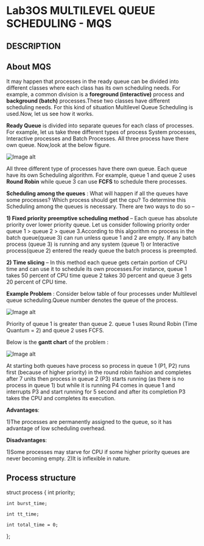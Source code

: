 # Lab3OS MULTILEVEL QUEUE SCHEDULING - MQS
## DESCRIPTION
## About MQS
It may happen that processes in the ready queue can be divided into different classes where each class has its own scheduling needs. For example, a common division is a **foreground (interactive)** process and **background (batch)** processes.These two classes have different scheduling needs. For this kind of situation Multilevel Queue Scheduling is used.Now, let us see how it works. 

**Ready Queue** is divided into separate queues for each class of processes. For example, let us take three different types of process System processes, Interactive processes and Batch Processes. All three process have there own queue. Now,look at the below figure.

![Image alt](https://github.com/VovaMaybeNextTime/Lab3OS/blob/main/res/1.jpg)

All three different type of processes have there own queue. Each queue have its own Scheduling algorithm. For example, queue 1 and queue 2 uses **Round Robin** while queue 3 can use **FCFS** to schedule there processes.



**Scheduling among the queues** : What will happen if all the queues have some processes? Which process should get the cpu? To determine this Scheduling among the queues is necessary. There are two ways to do so – 

 

**1) Fixed priority preemptive scheduling method** – Each queue has absolute priority over lower priority queue. Let us consider following priority order queue 1 > queue 2 > queue 3.According to this algorithm no process in the batch queue(queue 3) can run unless queue 1 and 2 are empty. If any batch process (queue 3) is running and any system (queue 1) or Interactive process(queue 2) entered the ready queue the batch process is preempted.

**2) Time slicing** – In this method each queue gets certain portion of CPU time and can use it to schedule its own processes.For instance, queue 1 takes 50 percent of CPU time queue 2 takes 30 percent and queue 3 gets 20 percent of CPU time.

**Example Problem** : 
Consider below table of four processes under Multilevel queue scheduling.Queue number denotes the queue of the process.

![Image alt](https://github.com/VovaMaybeNextTime/Lab3OS/blob/main/res/2.jpg)

Priority of queue 1 is greater than queue 2. queue 1 uses Round Robin (Time Quantum = 2) and queue 2 uses FCFS. 

Below is the **gantt chart** of the problem :


![Image alt](https://github.com/VovaMaybeNextTime/Lab3OS/blob/main/res/3.jpg)

At starting both queues have process so process in queue 1 (P1, P2) runs first (because of higher priority) in the round robin fashion and completes after 7 units then process in queue 2 (P3) starts running (as there is no process in queue 1) but while it is running P4 comes in queue 1 and interrupts P3 and start running for 5 second and after its completion P3 takes the CPU and completes its execution. 

**Advantages**:

1)The processes are permanently assigned to the queue, so it has advantage of low scheduling overhead.

**Disadvantages**:

1)Some processes may starve for CPU if some higher priority queues are never becoming empty.
2)It is inflexible in nature.

## Process structure

struct process { 
    int priority;
    
    int burst_time;
    
    int tt_time;
    
    int total_time = 0;
};

